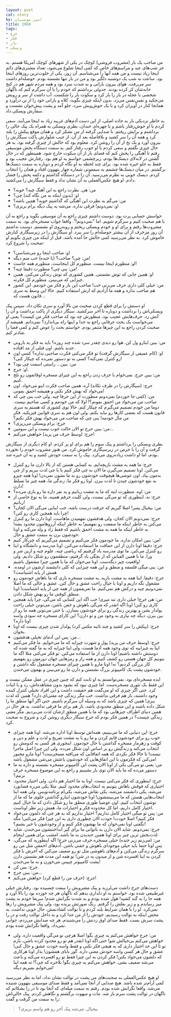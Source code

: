 ```yaml
---
layout: post
cat: story
by: امیر مومنیان
title: 1984
tags:
- جرج
- فکر
- بار
- ویسکی
---
```


من صاحب یک بار (مشروب فروشی) کوچک در یکی از شهرهای کوچک آمریکا هستم. به جز شب‌های عید و مراسم‌های خاص که کمی اینجا شلوغ می‌شود، تعداد مشتری‌های دائم اینجا زیاد نیست و من همه آنها را می‌شناسم. آن روز، یکی از خلوت‌ترین روزهای اینجا بود. ساعت نه شب یک دوشنبه دلگیر بود و من در بار تنها نشسته بودم. حوصله‌ام داشت سر می‌رفت. هوای بیرون بارانی و به شدت سرد بود و همه مردم شهر هم در کنج خانه‌شان کز کرده بودند. جدولی برداشتم که خودم را با آن سرگرم کنم که ناگهان شخصی با عجله در بار را باز کرد و سکوت بار را شکست. آب داشت از سر و رویش می‌چکید و نفس‌نفس می‌زد. بدون اینکه چیزی بگوید، کلاه و بارانی خود را از تن درآورد و همانجا کنار در آویزان کرد و با یک خوش‌وبش سرد، جلو آمد و پشت پیش‌خوان نشست و سفارش ویسکی داد.

به خاطر نزدیکی بار به جاده اصلی، از این دست آدم‌های غریبه زیاد به اینجا می‌آیند. سعی کردم با او خوش‌رفتار باشم و با چهره‌ای خندان، بطری ویسکی به همراه یک پیک خالی را برداشتم و برایش ریختم. با صدایی گرفته از من تشکر کرد و همان موقع پیکش را بلند کرد و همه آن را سر کشید و بلافاصله بعد از آن، از جیب شلوارش پاکت سیگارش را بیرون آورد و یک نخ از آن را روشن کرد. معلوم بود که حالش از چیزی گرفته بود. به هر حال چیزی نگفتم و سعی کردم با او خوب رفتار کنم. به سمت دستگاه پخش موسیقی رفتم تا آهنگی را پخش کنم که فضای بار از آن سکوت خارج شود. همینطور که در حال گشتن در لابه‌لای دیسک‌ها بودم، زیرچشمی حواسم به او هم بود. رفتارش عجیب بود و فقط به جلو خیره شده بود. برای چند لحظه به او نگاه کردم و دوباره به سمت دیسک‌ها برگشتم. در میان دیسک‌ها چشمم به سمفونی شماره چهار بتهوون افتاد و همان را انتخاب کردم. دیسک خوبی به نظرم می‌رسید. آن را در دستگاه گذاشتم و دکمه پخش را فشار دادم. او هیچ عکس‌العملی به آن نشان نداد و فقط سیگارش را می‌کشید.

- من: هی. نظرت راجع به این آهنگ چیه؟ خوبه؟
- او: (بدون اینکه به من نگاه کند) چی؟
- من: می‌گم به نظرت این آهنگی که گذاشتم خوبه؟ همین باشه؟
- او: نمی‌دونم! فرقی نداره. می‌شه یه پیک دیگه برام بریزی؟

حواسش حسابی پرت بود. دوست داشتم چیزی راجع به آن موسیقی بگوید و راجع به آن با هم صحبت کنیم و سرگرم شویم. اما "نمی‌دونم!". واقعا جواب مسخره‌ای بود. به سمت مشروب‌ها رفتم و برای او و خودم ویسکی ریختم و روبه‌روی او نشستم. دوست نداشتم آن روز مزخرف از آن بیشتر حوصله‌ام را سر ببرد. او سیگارش را در زیرسیگاری کنارش خاموش کرد. به نظر می‌رسید کمی حالش جا آمده باشد. قبل از اینکه من چیزی بگویم او صحبت را شروع کرد:

- او: صاحب اینجا رو می‌شناسی؟
- من: چی؟ صاحب؟ (با خنده) خب منم دیگه!
- او: منظورم اینجا نیست. منظورم کل اینجاست. منظورم همه جاست!
- من: ینی چی؟ منظورت دقیقا چیه؟!
- او: همین جایی که توش نشستی. همین کشوری که توش زندگی می‌کنی. همین چیزایی که می‌بینی. منظورم کل فکرته.
- من: خیلی کلی داری حرف می‌زنی خب! صاحب این بار و فکر من خودمم. این کشور هم صاحب نداره و همه ما آزادیم که ازش استفاده کنیم. حالا این وسط یه سری قانون هست که... 

او دستش را برای قطع کردن صحبت من بالا آورد و سری تکان داد. سپس پیک ویسکی‌اش را برداشت و دوباره تا آخر سرکشید. سیگار دیگری از پاکت برداشت و آن را آتش زد. حرف‌هایش عجیب بود. منظورش چه بود که صاحب فکر من کیست؟ یعنی او می‌خواست یک بحث عرفانی راجع به خدا و اینها راه بی‌اندارد؟ نمی‌دانم. همیشه از صحبت کردن راجع به این چیزها متنفر بودم. خواستم بحث را عوض کنم و کمی فضا را شادتر کنم.

- من:‌ ببین اینارو ول کن. هوا رو دیدی چقدر سرد شده چند روزه؟ باید به فکر یه بارونی جدید باشم. اون قبلی از مد افتاده.
- او: (کام عمیقی از سیگارش گرفت) تو فکر می‌کنی فکرت صاحبی نداره؟ کسی اون رو کنترل نمی‌کنه؟ کسی به تو دستور نمی‌ده که چیکار کنی؟!
- من: ببین... راستی اسمت چی بود؟
- او: جرج.
- من: ببین جرج. نمی‌خوام با حرف زدن راجع به این چیزای مسخره اوقاتمون رو تلخ کنیم.
- جرج: (سیگارش را در ظرف تکاند) آره. همین صاحب فکرت اینو می‌خواد. اون می‌خواد که بهش فکر نکنی و همیشه احمق بمونی!
- من: (کمی جا خوردم) نمی‌دونم منظورت از این حرفا چیه. ولی خب ینی چی که صاحب من می‌خواد من احمق بمونم؟! اولا که من خودمم و کسی صاحبم نیست. دوما من خودم تصمیم می‌گیرم که چیکار کنم. حالا توی کشوری که هستم یه سری قانون هست که بعضی کارها رو نباید بکنم، ولی اون هم یه سری قوانین فیزیکیه. فکر من مال خودمه! ینی چی که صاحب من می‌خواد بهش فکر نکنم؟
- جرج: برام ویسکی می‌ریزی؟
- من: ببین جرج تو الان حالت خوب نیست و این سومین...
- جرج: (وسط حرف من پرید) خواهش می‌کنم!

بطری ویسکی را برداشتم و پیک سوم را هم برای او پر کردم. او کام دیگری از سیگارش گرفت و آن را با حرص در زیرسیگاری خاموش کرد. من هنوز مشروب خودم را نخورده بودم، اما او داشت زیاده‌روی می‌کرد. پیک را به سمت خودش کشید و به آن خیره شد.

- جرج: ما همه یه مشت بازیچه‌ایم. یه کسایی هستن که از بالا دارن ما رو کنترل می‌کنن. اونا تصمیم می‌گیرن ما الان به چی فکر کنیم یا با چی لذت ببریم و از چی بدمون بیاد. اون عوضی‌ها هیچوقت خودشون رو به ما نشون نمی‌دن! اونا همه چیزو به نفع خودشون چیدن تا لذت ببرن. اونا رو فکر ما، زندگی ما، همه چیز ما تسلط دارن!
- من: اوه. منظورت اینه که ما یه مشت رباتیم و یه نفر داره ما رو بازی می‌ده؟
- جرج: نه. اینطوری که تو می‌گی نیست، ولی کلیت حرفم همینه. ما یه نوع خاصی از رباتیم!
- من: بیخیال پسر! اصلا گیریم که حرفت درست باشه. خب اینایی می‌گی الان کجان؟ چرا باید همچین کاری رو کنن؟!
- جرج: نمی‌دونم الان کجان، ولی هدفشون نفهمیدن ماهاست. اونا دارن ما رو کنترل می‌کنن به خاطر اینکه ما منفعت رو نفهمیم! به خاطر اینکه آرزوهامون محدود بشه! به خاطر اینکه ما همه یه مشت احمق باشیم که فقط زاد و ولد می‌کنه و اونا خودشون برن به سمت عشق و حال.
- من: ببین امکان نداره. ما خودمون فکر می‌کنیم و تصمیم می‌گیریم که چی‌کار کنیم!
- جرج: دقیقا اونا دارن از این حماقت ما استفاده می‌کنن. اونا مدرسه و دانشگاه و اینا رو کنترل می‌کنن. ما توی مدرسه یاد گرفتیم که ریاضی چیه، علوم چیه و ازین شر و ورا. ما با همین الفبایی که از بچگی یاد گرفتیم، منطقمون رو شکل دادیم. ولی واقعیت چیز دیگه‌ست. اونا می‌خوان که ما با همین چیزا مشغول باشیم!
- من: ینی میگی فلسفه و منطق و این همه چیزایی که کلی دانشمند ازشون در اومده، همش از پایه اشتباست؟
- جرج: دقیقا. اینا همه یه مشت بازیه. یه مشت مسخره بازی که ما باهاش خودمون رو مشغول نگه داریم و اونا با خیال راحت عشق و حال کنن. عشق و حالی که ما اصلا نمی‌دونیم چیه و درکش هم نمی‌کنیم. ما تعریفمون از همه چی از پایه اشتباست! اونا منطق کوفتی ما رو بهش شکل دادن.
- من: هی جرج! خیلی داری تند میری! خب اگه این کسایی که می‌گی، چرا باید همچین کاری رو کنن! اونا اگه انقدر که می‌گی باهوش و خفن باشن، می‌تونن خیلی راحت پولدار بشن و بهترین زندگی رو برای خودشون بسازن. یا حتی می‌تونن همه ما رو از بین ببرن. دیگه چه نیازی به وجود من و تو دارن؟ این کارای مسخره چه سودی واسه اونا داره؟
- جرج: (پیکش را سر کشید و چند ثانیه مکس کرد) پولدار شدن چیزی نیست که اونا بخوان. 
- من: پس این آدمای تخیلی هدفشون...
- جرج: (وسط حرف من پرید) پول و شهرت چیزایه که ما می‌خوایم. ما فکر می‌کنیم اینا یه چیزاییه که توی وجود همه آدما هست، ولی اینا چیزایه که به ما گفته شده که دوستش داشته باشیم! اونا دارن از ما استفاده می‌کنن. تو فکر می‌کنی مثلا اگه ما بتونیم کل جهان هستی رو کشف کنیم و همه راز و رمزهایی جهان دورمون رو بفهمیم کار بزرگی کردیم؟ نه! اونا مارو با همین چیزای مسخره مشغول نگه داشتن و خودشون پشت یک کامپیوتر بزرگ نشستن و دارن ما رو می‌بینن و بهمون می‌خندن.

ایده مسخره‌ای بود. نمی‌توانستم به او ثابت کنم که چنین چیزی در عمل ممکن نیست و این فقط یک تئوری مسخره‌ست. اما چیزی نبود که بشود بدون مشاهده‌اش، رد و یا اثبات کرد. حتی اگر چیزی که او می‌گفت هم حقیقت داشت و این افراد تخیلی کنترل کننده وجود داشتند، باز هم فرقی نداشت. خب مگر زندگی چه معنی‌ای دارد؟ همین که لذت ببری! همین که چیزی باشد که به وسیله آن سرگرم باشیم. حتی اگر آنها منطق ما را شکل داده باشند و این منطق محدودی باشد، باز هم برای ما فرقی نداشت. به هر حال در همین دنیای اطراف چیزهایی بود که ما با همین منطق ازشان لذت می‌بردیم. مگر معنی زندگی چیست؟ در همین فکر بودم که جرج سیگار دیگری روشن کرد و شروع به صحبت کرد.

- جرج: این دنیایی که ما می‌بینیم، همه‌اش توسط اونا اداره می‌شه. اونا همه چیزای خوب رو برای خودشون قایم کردن و ما رو با یه مشت تفریح و لذت و علم و دین و کوفت و زهرمار مسخره گذاشتن با حال خودمون. اینجوری هر کسی یه کدومش رو انتخاب می‌کنه و زندگیش رو بر اساس اون شکل می‌ده. ولی این چیزا اصل ماجرا نیست! تا حالا فکر نکردی که همه اتفاقایی که می‌افته مسخرست؟ اونا مارو مجبور می‌کنن که فکرمون با این اتفاق‌هایی که خودشون باعثش می‌شن مشغول باشه!
- من: یعنی تو می‌گی یکی از اونا الان پشت این کامپیوتر مسخره نشسته و داره به ما دستور می‌ده که ما باید الان توی بار بشینیم و راجع به این موضوع مسخره حرف بزنیم؟
- جرج: اینطوری که فکر می‌کنی نیست. اونا به ما اختیار هم دادن. ولی اختیار محدود. اختیاری که فوقش باهاش بتونیم یه انتخاب‌های محدود کنیم. مثلا یکی می‌ره فضانورد می‌شه، یکی دانشمند می‌شه، یکی نقاش می‌شه، یکی‌ام برنامه‌نویس. ولی همه اینا انتخاب‌هایی هستن که ما می‌بینمشون! اونا خودشون اینارو گذاشتن جلوی ما که ما از توشون انتخاب کنیم. اون عوضیا طوری منطق ما رو شکل دادن که ما خیال کنیم اختیار کامل داریم، اما کل محدوده فکر و اختیارات ما، همش زیر نظر اوناست.
- من: پس تو میگی اختیار کامل نداریم؟ اختیار نداریم که به هر چی که دلمون می‌خواد فکر کنیم؟ اصلا خودت! خودت الان چطوری داری به این چیزا فکر می‌کنی! مگه نگفتی اونا نمی‌خوان که ما بهشون فکر کنیم و از وجودشون با خبر بشیم؟!
- جرج: نمی‌دونم. شاید الان دارن به ناتوانی ما برای گیر انداختنشون می‌خندن. شاید لذت‌بخش ترین چیز برای اونا همین خندیدن به ما باشه. امشب برای همین اینجام.
- من: (می‌زنم زیر خنده) خیلی مسخره حرف می‌زنی جرج! اگه اینطوریه که می‌گی، پس اونا حتما باید خیلی موجودای باهوش و خفنی باشن. آدم‌های احمقی مثل من رو سرگرم زندگی ‌می‌کنن و آدم‌های باهوشی مثل تو رو ضعیف می‌کنن که آخرش با فکر کردن به اینا افسرده شن و از میدون به در شن! تو همه این مدت هم نشستن دارن پشت کامپیوتر چیپس می‌خورن و به ما می‌خندن!
- جرج: بس کن.
- من: ببین جرج...
- جرج: (حرف من را قطع کرد) خواهش می‌کنم!

دست‌های جرج داشت می‌لرزید و پیک مشروبش را سفت چسبیده بود. رفتارش خیلی غیرطبیعی شده بود. خواستم به او دلداری بدهم که ناگهان هر چه خورده بود را بالا آورد و همه جا را به گند کشید! هول شده بودم و به شدت نگرانش شدم! سریعا خودم به پشت میز رساندم و و زیر بغلش را گرفتم. رنگ صورتش پریده بود، ولی پیک مشروبش را رها نمی‌کرد. او را با همان شرایط بلند کردم و تا توالت کشادنمش.  حال خوبی نداشت. به محض اینکه به توالت رسیدیم، خودش را از من جدا کرد و به داخل توالت رفت و در را پشت سرش بست. فقط صدای اوق زدنش را می‌شنیدم. هر چه صدایش می‌زدم، جوابی نمی‌داد. واقعا نگرانش شده بودم.

- من: جرج خواهش می‌کنم یه چیزی بگو! اصلا هرچی تو می‌گی واقعیت داره. ولی خواهش می‌کنم بی‌خیالش شو! حتی اگه اونا انقدر هم تو رو محدود کرده باشن، بازم تو تا این حد اختیار داری که به هیچی فکر نکنی و فقط واسه خودت عشق و حال کنی! عشق و حال هر کسی واسه خودش معنی داره. گور بابای همشون! بذار اونا هرکاری که دلشون می‌خواد بکنن! فکر کردن به این چیزا فقط تو رو افسرده می‌کنه و باعث می‌شه ضعیف بشی. خواهش می‌کنم یه چیزی بگو! بلاخره که چی؟! ته همه اینا می‌خوایم بمیریم دیگه!

او هیچ عکس‌العملی به صحبت‌های من پشت در توالت نشان نداد، اما به نظر می‌رسید کمی آرام‌تر شده باشد. هیچ صدایی از آنجا نمی‌آمد و فقط صدای موسیقی بتهوون شنیده می‌شد. واقعا نگرانش شده بودم. رفتم به سمت میله‌ای که آنجا بود تا در را بشکانم که ناگهان در توالت پشت سرم باز شد. مات و مبهوت برگشتم و نگاهش کردم. پیک خالی‌اش را به سمت من گرفت و گفت:

> بیخیال. می‌شه پیک آخر رو هم واسم بریزی؟